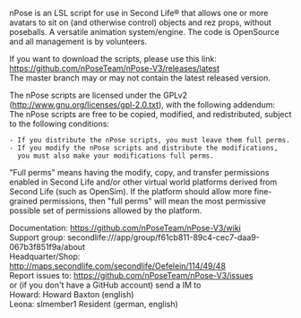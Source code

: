 nPose is an LSL script for use in Second Life® that allows one or more avatars to sit on (and otherwise control) objects and rez props, without poseballs. A versatile animation system/engine. The code is OpenSource and all management is by volunteers.

If you want to download the scripts, please use this link: https://github.com/nPoseTeam/nPose-V3/releases/latest  
The master branch may or may not contain the latest released version.

The nPose scripts are licensed under the GPLv2 (http://www.gnu.org/licenses/gpl-2.0.txt), with the following addendum:  
The nPose scripts are free to be copied, modified, and redistributed, subject to the following conditions:

    - If you distribute the nPose scripts, you must leave them full perms.
    - If you modify the nPose scripts and distribute the modifications, 
      you must also make your modifications full perms.

"Full perms" means having the modify, copy, and transfer permissions enabled in Second Life and/or other virtual world platforms derived from Second Life (such as OpenSim).  If the platform should allow more fine-grained permissions, then "full perms" will mean the most permissive possible set of permissions allowed by the platform.

Documentation: https://github.com/nPoseTeam/nPose-V3/wiki  
Support group: secondlife:///app/group/f61cb811-89c4-cec7-daa9-067b3f851f9a/about  
Headquarter/Shop: http://maps.secondlife.com/secondlife/Oefelein/114/49/48  
Report issues to: https://github.com/nPoseTeam/nPose-V3/issues  
or (if you don't have a GitHub account) send a IM to  
Howard: Howard Baxton (english)  
Leona: slmember1 Resident (german, english)  